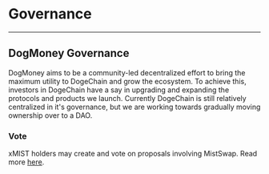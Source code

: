 # Governance

---

## DogMoney Governance

DogMoney aims to be a community-led decentralized effort to bring the maximum utility to DogeChain and grow the ecosystem. To achieve this, investors in DogeChain have a say in upgrading and expanding the protocols and products we launch. Currently DogeChain is still relatively centralized in it's governance, but we are working towards gradually moving ownership over to a DAO.

### Vote

xMIST holders may create and vote on proposals involving MistSwap. Read more [here](/governance/vote).
